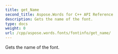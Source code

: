 ```yaml
---
title: get_Name
second_title: Aspose.Words for C++ API Reference
description: Gets the name of the font. 
type: docs
weight: 0
url: /cpp/aspose.words.fonts/fontinfo/get_name/
---
```


Gets the name of the font. 

